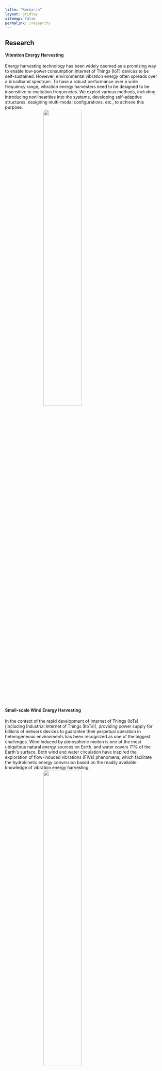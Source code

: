 ```yaml
---
title: "Research"
layout: gridlay
sitemap: false
permalink: /research/
---
```


<style>
img{
  border-radius: 10px;
}
.col-md-3 {
  margin-top:10px;
  margin-bottom:10px;
  padding:0px;
  display:block;
  overflow:hidden;
  text-align:center;
  display: table-cell;
  background: white;
  border-radius: 20px;
  height: auto;
}
iframe {
  margin:0;
  padding:0;
  width: 175px;
  display: inline;
  vertical-align: middle;
}
.center-image {
  display: block;
  margin-left: auto;
  margin-right: auto;
  width: 50%; /* 调整宽度来适应你的需求 */
}
</style>


## Research

<div class="jumbotron">
  <div class="col-md-12 col-sm-12">
  <h4>Vibration Energy Harvesting</h4>
  Energy harvesting technology has been widely deemed as a promising way to enable low-power consumption Internet of Things (IoT) devices to be self-sustained. However, environmental vibration energy often spreads over a broadband spectrum. To have a robust performance over a wide frequency range, vibration energy harvesters need to be designed to be insensitive to excitation frequencies. We exploit various methods, including introducing nonlinearities into the systems, developing self-adaptive structures, designing multi-modal configurations, etc., to achieve this purpose.<br>
  <img src="{{ site.url }}{{ site.baseurl }}/images/Twist_PEH_2.jpg" width="100%" class="center-image"/>
  </div>
</div>

<div class="jumbotron">
  <div class="col-md-12 col-sm-12">
  <h4>Small-scale Wind Energy Harvesting</h4>
  In the context of the rapid development of Internet of Things (IoTs) [including Industrial Internet of Things (IIoTs)], providing power supply for billions of network devices to guarantee their perpetual operation in heterogeneous environments has been recognized as one of the biggest challenges. Wind induced by atmospheric motion is one of the most ubiquitous natural energy sources on Earth, and water covers 71% of the Earth's surface. Both wind and water circulation have inspired the exploration of flow-induced vibrations (FIVs) phenomena, which facilitate the hydrokinetic energy conversion based on the readily available knowledge of vibration energy harvesting.<br>
  <img src="{{ site.url }}{{ site.baseurl }}/images/Wind_PEH.jpg" width="100%" class="center-image"/>
  </div>
</div>

<div class="jumbotron">
  <div class="col-md-12 col-sm-12">
  <h4>Acoustic-Elastic Metamaterials</h4>
  Metamaterials and phononic crystals (PCs) with artificially designed periodic microstructures have attracted increasing research interests due to their unique properties that cannot be easily realized in natural materials. Although elastic metamaterials have the advantage of achieving low frequency band gaps, the widths of band gaps of elastic metamaterials are usually relatively narrow. This significantly limits the application of elastic metamaterials in the circumstances where vibrations exist over a broadband spectrum. We work on broadening the band gaps of metamaterials through different ways, including introducing internal coupling mechanisms, making band gaps tunable, proposing various grading strategies, etc.<br>
  <img src="{{ site.url }}{{ site.baseurl }}/images/PiezoMetaBeam.jpg" width="100%" class="center-image"/>
  </div>
</div>

<div class="jumbotron">
  <div class="col-md-12 col-sm-12">
  <h4>Structural Health Monitoring</h4>
  Concrete is the most widely used material in construction industry over the world. Therefore, concrete structural safety reinforcement, assessment, and evaluation have attracted lots of research attention. Hydration is a complicated physical transition and chemical reaction process that strongly affects the microstructure formation in concrete materials, thus its structural strength. We explore electromechanical impedance measurement (EIM) based solutions for monitoring the hydration process of fresh concrete in the early times and the structural health of concrete infrastructure in service.<br>
  <img src="{{ site.url }}{{ site.baseurl }}/images/Smart_Aggregate_1.png" width="100%" class="center-image"/>
  </div>
</div>
